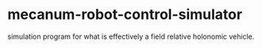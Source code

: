 # mecanum-robot-control-simulator
simulation program for what is effectively a field relative holonomic vehicle. 

